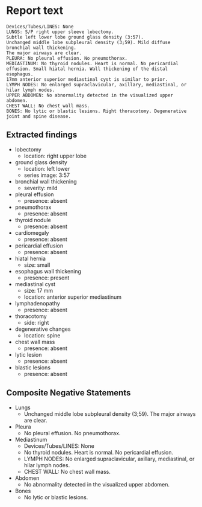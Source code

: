 # Report text

```text
Devices/Tubes/LINES: None
LUNGS: S/P right upper sleeve lobectomy. 
Subtle left lower lobe ground glass density (3:57). 
Unchanged middle lobe subpleural density (3;59). Mild diffuse bronchial wall thickening.   
The major airways are clear.
PLEURA: No pleural effusion. No pneumothorax.
MEDIASTINUM: No thyroid nodules. Heart is normal. No pericardial effusion. Small hiatal hernia. Wall thickening of the distal esophagus. 
17mm anterior superior mediastinal cyst is similar to prior. 
LYMPH NODES: No enlarged supraclavicular, axillary, mediastinal, or hilar lymph nodes.
UPPER ABDOMEN: No abnormality detected in the visualized upper abdomen.
CHEST WALL: No chest wall mass. 
BONES: No lytic or blastic lesions. Right thoracotomy. Degenerative joint and spine disease.
```

## Extracted findings

- lobectomy
  - location: right upper lobe
- ground glass density
  - location: left lower
  - series image: 3:57
- bronchial wall thickening
  - severity: mild
- pleural effusion
  - presence: absent
- pneumothorax
  - presence: absent
- thyroid nodule
  - presence: absent
- cardiomegaly
  - presence: absent
- pericardial effusion
  - presence: absent
- hiatal hernia
  - size: small
- esophagus wall thickening
  - presence: present
- mediastinal cyst
  - size: 17 mm
  - location: anterior superior mediastinum
- lymphadenopathy
  - presence: absent
- thoracotomy
  - side: right
- degenerative changes
  - location: spine
- chest wall mass
  - presence: absent
- lytic lesion
  - presence: absent
- blastic lesions
  - presence: absent

## Composite Negative Statements

- Lungs
  - Unchanged middle lobe subpleural density (3;59). The major airways are clear.
- Pleura
  - No pleural effusion. No pneumothorax.
- Mediastinum
  - Devices/Tubes/LINES: None
  - No thyroid nodules. Heart is normal. No pericardial effusion.
  - LYMPH NODES: No enlarged supraclavicular, axillary, mediastinal, or hilar lymph nodes.
  - CHEST WALL: No chest wall mass.
- Abdomen
  - No abnormality detected in the visualized upper abdomen.
- Bones
  - No lytic or blastic lesions.
  